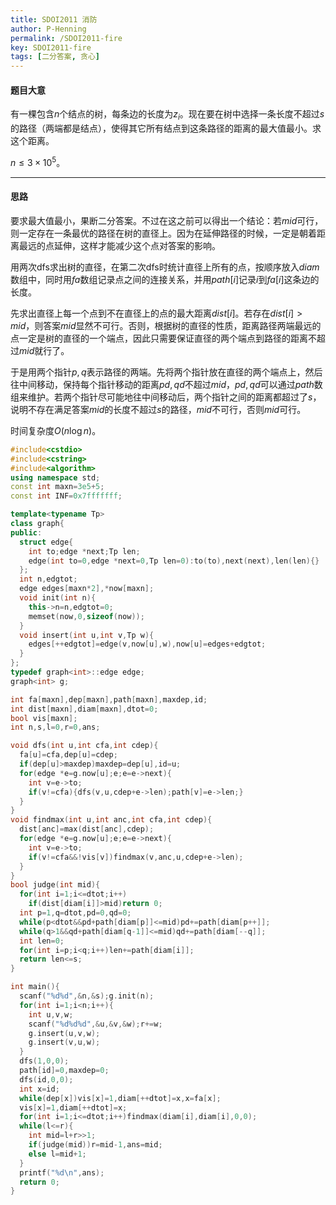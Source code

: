 ```yaml
---
title: SDOI2011 消防
author: P-Henning
permalink: /SDOI2011-fire
key: SDOI2011-fire
tags: [二分答案, 贪心]
---
```


#### 题目大意

有一棵包含$n$个结点的树，每条边的长度为$z_i$。现在要在树中选择一条长度不超过$s$的路径（两端都是结点），使得其它所有结点到这条路径的距离的最大值最小。求这个距离。

$n\leqslant 3\times 10^5$。

<!--more-->

---

#### 思路

要求最大值最小，果断二分答案。不过在这之前可以得出一个结论：若$mid$可行，则一定存在一条最优的路径在树的直径上。因为在延伸路径的时候，一定是朝着距离最远的点延伸，这样才能减少这个点对答案的影响。

用两次dfs求出树的直径，在第二次dfs时统计直径上所有的点，按顺序放入$diam$数组中，同时用$fa$数组记录点之间的连接关系，并用$path[i]$记录$i$到$fa[i]$这条边的长度。

先求出直径上每一个点到不在直径上的点的最大距离$dist[i]$。若存在$dist[i]>mid$，则答案$mid$显然不可行。否则，根据树的直径的性质，距离路径两端最远的点一定是树的直径的一个端点，因此只需要保证直径的两个端点到路径的距离不超过$mid$就行了。

于是用两个指针$p,q$表示路径的两端。先将两个指针放在直径的两个端点上，然后往中间移动，保持每个指针移动的距离$pd,qd$不超过$mid$，$pd,qd$可以通过$path$数组来维护。若两个指针尽可能地往中间移动后，两个指针之间的距离都超过了$s$，说明不存在满足答案$mid$的长度不超过$s$的路径，$mid$不可行，否则$mid$可行。

时间复杂度$O(n\log n)$。

```cpp
#include<cstdio>
#include<cstring>
#include<algorithm>
using namespace std;
const int maxn=3e5+5;
const int INF=0x7fffffff;

template<typename Tp>
class graph{
public:
  struct edge{
    int to;edge *next;Tp len;
    edge(int to=0,edge *next=0,Tp len=0):to(to),next(next),len(len){}
  };
  int n,edgtot;
  edge edges[maxn*2],*now[maxn];
  void init(int n){
    this->n=n,edgtot=0;
    memset(now,0,sizeof(now));
  }
  void insert(int u,int v,Tp w){
    edges[++edgtot]=edge(v,now[u],w),now[u]=edges+edgtot;
  }
};
typedef graph<int>::edge edge;
graph<int> g;

int fa[maxn],dep[maxn],path[maxn],maxdep,id;
int dist[maxn],diam[maxn],dtot=0;
bool vis[maxn];
int n,s,l=0,r=0,ans;

void dfs(int u,int cfa,int cdep){
  fa[u]=cfa,dep[u]=cdep;
  if(dep[u]>maxdep)maxdep=dep[u],id=u;
  for(edge *e=g.now[u];e;e=e->next){
    int v=e->to;
    if(v!=cfa){dfs(v,u,cdep+e->len);path[v]=e->len;}
  }
}
void findmax(int u,int anc,int cfa,int cdep){
  dist[anc]=max(dist[anc],cdep);
  for(edge *e=g.now[u];e;e=e->next){
    int v=e->to;
    if(v!=cfa&&!vis[v])findmax(v,anc,u,cdep+e->len);
  }
}
bool judge(int mid){
  for(int i=1;i<=dtot;i++)
    if(dist[diam[i]]>mid)return 0;
  int p=1,q=dtot,pd=0,qd=0;
  while(p<dtot&&pd+path[diam[p]]<=mid)pd+=path[diam[p++]];
  while(q>1&&qd+path[diam[q-1]]<=mid)qd+=path[diam[--q]];
  int len=0;
  for(int i=p;i<q;i++)len+=path[diam[i]];
  return len<=s;
}

int main(){
  scanf("%d%d",&n,&s);g.init(n);
  for(int i=1;i<n;i++){
    int u,v,w;
    scanf("%d%d%d",&u,&v,&w);r+=w;
    g.insert(u,v,w);
    g.insert(v,u,w);
  }
  dfs(1,0,0);
  path[id]=0,maxdep=0;
  dfs(id,0,0);
  int x=id;
  while(dep[x])vis[x]=1,diam[++dtot]=x,x=fa[x];
  vis[x]=1,diam[++dtot]=x;
  for(int i=1;i<=dtot;i++)findmax(diam[i],diam[i],0,0);
  while(l<=r){
    int mid=l+r>>1;
    if(judge(mid))r=mid-1,ans=mid;
    else l=mid+1;
  }
  printf("%d\n",ans);
  return 0;
}
```
